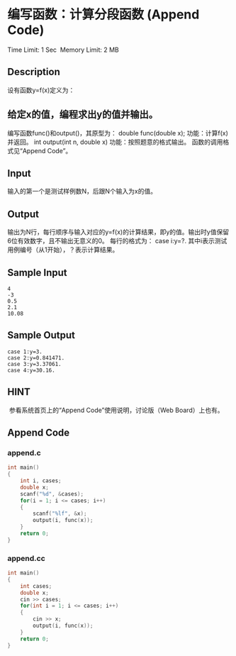 # 编写函数：计算分段函数 (Append Code)
Time Limit: 1 Sec  Memory Limit: 2 MB


## Description
设有函数y=f(x)定义为：

给定x的值，编程求出y的值并输出。
-----------------------------------------------------------------------------
编写函数func()和output()，其原型为：
double func(double x);
功能：计算f(x)并返回。
int output(int n, double x)
功能：按照题意的格式输出。
函数的调用格式见“Append Code”。





## Input
输入的第一个是测试样例数N，后跟N个输入为x的值。


## Output
输出为N行，每行顺序与输入对应的y=f(x)的计算结果，即y的值。输出时y值保留6位有效数字，且不输出无意义的0。
每行的格式为：
case i:y=?.
其中i表示测试用例编号（从1开始），？表示计算结果。


## Sample Input
```
4
-3
0.5
2.1
10.08
```
## Sample Output
```
case 1:y=3.
case 2:y=0.841471.
case 3:y=3.37061.
case 4:y=30.16.
```

## HINT
 参看系统首页上的“Append Code”使用说明，讨论版（Web Board）上也有。

## Append Code
### append.c
```c
int main()
{
    int i, cases;
    double x;
    scanf("%d", &cases);
    for(i = 1; i <= cases; i++)
    {
        scanf("%lf", &x);
        output(i, func(x));
    }
    return 0;
}
```
### append.cc
```cpp
int main()
{
    int cases;
    double x;
    cin >> cases;
    for(int i = 1; i <= cases; i++)
    {
        cin >> x;
        output(i, func(x));
    }
    return 0;
}

```

